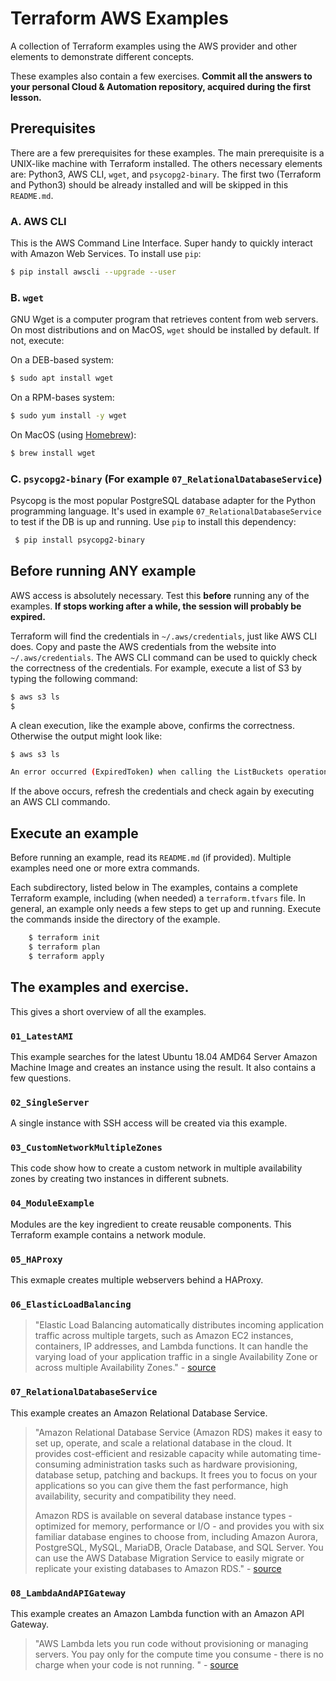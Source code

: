 # Terraform AWS Examples 
A collection of Terraform examples using the AWS provider and other elements to demonstrate different concepts.

These examples also contain a few exercises.
**Commit all the answers to your personal Cloud & Automation repository, acquired during the first lesson.**

## Prerequisites
There are a few prerequisites for these examples. The main prerequisite is a UNIX-like machine with Terraform installed. The others necessary  elements are: Python3, AWS CLI, `wget`, and `psycopg2-binary`. The first two (Terraform and Python3) should be already installed and will be skipped in this `README.md`.

### A. AWS CLI
This is the AWS Command Line Interface. Super handy to quickly interact with Amazon Web Services. To install use `pip`:

```bash
$ pip install awscli --upgrade --user
```

### B. `wget`
GNU Wget is a computer program that retrieves content from web servers. On most distributions and on MacOS, `wget` should be installed by default. If not, execute:

On a DEB-based system:

```bash
$ sudo apt install wget
```

On a RPM-bases system:

```bash
$ sudo yum install -y wget
```

On MacOS (using [Homebrew](https://brew.sh/)):

```bash
$ brew install wget
```

### C. `psycopg2-binary` (For example `07_RelationalDatabaseService`)
Psycopg is the most popular PostgreSQL database adapter for the Python programming language. It's used in example `07_RelationalDatabaseService` to test if the DB is up and running. Use `pip` to install this dependency:

```bash
 $ pip install psycopg2-binary
```


## Before running ANY example
AWS access is absolutely necessary. Test this **before** running any of the examples. **If stops working after a while, the session will probably be expired.** 

Terraform will find the credentials in `~/.aws/credentials`, just like AWS CLI does. Copy and paste the AWS credentials from the website into `~/.aws/credentials`. The AWS CLI command can be used to quickly check the correctness of the credentials. For example, execute a list of S3 by typing the following command:

```bash
$ aws s3 ls
$
```
A clean execution, like the example above, confirms the correctness. Otherwise the output might look like:

```bash
$ aws s3 ls

An error occurred (ExpiredToken) when calling the ListBuckets operation: The provided token has expired.
```

If the above occurs, refresh the credentials and check again by executing an AWS CLI commando.


## Execute an example
Before running an example, read its `README.md` (if provided). Multiple examples need one or more extra commands.

Each subdirectory, listed below in The examples, contains a complete Terraform example, including (when needed) a `terraform.tfvars` file. In general, an example only needs a few steps to get up and running. Execute the commands inside the directory of the example.

```bash
    $ terraform init
    $ terraform plan
    $ terraform apply
```

## The examples and exercise.
This gives a short overview of all the examples.

### `01_LatestAMI`
This example searches for the latest Ubuntu 18.04 AMD64 Server Amazon Machine Image and creates an instance using the result. It also contains a few questions.

### `02_SingleServer`
A single instance with SSH access will be created via this example.

### `03_CustomNetworkMultipleZones`
This code show how to create a custom network in multiple availability zones by creating two instances in different subnets.

### `04_ModuleExample`
Modules are the key ingredient to create reusable components. This Terraform example contains a network module.

### `05_HAProxy`
This exmaple creates multiple webservers behind a HAProxy.

### `06_ElasticLoadBalancing`
> "Elastic Load Balancing automatically distributes incoming application traffic across multiple targets, such as Amazon EC2 instances, containers, IP addresses, and Lambda functions. It can handle the varying load of your application traffic in a single Availability Zone or across multiple Availability Zones." - [source](https://aws.amazon.com/elasticloadbalancing)

### `07_RelationalDatabaseService`
This example creates an Amazon Relational Database Service.
 
> "Amazon Relational Database Service (Amazon RDS) makes it easy to set up, operate, and scale a relational database in the cloud. It provides cost-efficient and resizable capacity while automating time-consuming administration tasks such as hardware provisioning, database setup, patching and backups. It frees you to focus on your applications so you can give them the fast performance, high availability, security and compatibility they need.
>
> Amazon RDS is available on several database instance types - optimized for memory, performance or I/O - and provides you with six familiar database engines to choose from, including Amazon Aurora, PostgreSQL, MySQL, MariaDB, Oracle Database, and SQL Server. You can use the AWS Database Migration Service to easily migrate or replicate your existing databases to Amazon RDS." - [source](https://aws.amazon.com/rds/)

### `08_LambdaAndAPIGateway`
This example creates an Amazon Lambda function with an Amazon API Gateway.

> "AWS Lambda lets you run code without provisioning or managing servers. You pay only for the compute time you consume - there is no charge when your code is not running. " - [source](https://aws.amazon.com/lambda/)
